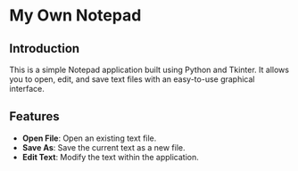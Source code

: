 # My Own Notepad

## Introduction
This is a simple Notepad application built using Python and Tkinter. It allows you to open, edit, and save text files with an easy-to-use graphical interface.

## Features
- **Open File**: Open an existing text file.
- **Save As**: Save the current text as a new file.
- **Edit Text**: Modify the text within the application.

